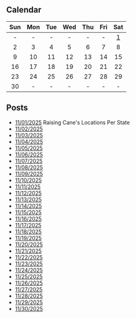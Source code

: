 ## Calendar

|Sun|Mon|Tue|Wed|Thu|Fri|Sat|
|:-:|:-:|:-:|:-:|:-:|:-:|:-:|
|-|-|-|-|-|-|[1](../../projects/restaurants/Raising_Canes_Per_State/)|
|2|3|4|5|6|7|8|
|9|10|11|12|13|14|15|
|16|17|18|19|20|21|22|
|23|24|25|26|27|28|29|
|30|-|-|-|-|-|-|

## Posts

* [11/01/2025](../../projects/restaurants/Raising_Canes_Per_State/) Raising Cane's Locations Per State
* [11/02/2025]()
* [11/03/2025]()
* [11/04/2025]()
* [11/05/2025]()
* [11/06/2025]()
* [11/07/2025]()
* [11/08/2025]()
* [11/09/2025]()
* [11/10/2025]()
* [11/11/2025]()
* [11/12/2025]()
* [11/13/2025]()
* [11/14/2025]()
* [11/15/2025]()
* [11/16/2025]()
* [11/17/2025]()
* [11/18/2025]()
* [11/19/2025]()
* [11/20/2025]()
* [11/21/2025]()
* [11/22/2025]()
* [11/23/2025]()
* [11/24/2025]()
* [11/25/2025]()
* [11/26/2025]()
* [11/27/2025]()
* [11/28/2025]()
* [11/29/2025]()
* [11/30/2025]()
